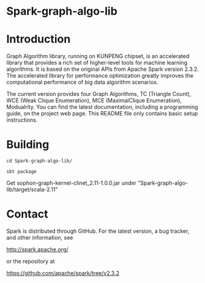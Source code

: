 # Spark-graph-algo-lib



Introduction
============

Graph Algorithm library, running on KUNPENG chipset, is an accelerated library that provides a rich set of higher-level tools for machine learning algorithms. It is based on the original APIs from Apache Spark version 2.3.2. The accelerated library for performance optimization greatly improves the computational performance of big data algorithm scenarios.

The current version provides four Graph Algorithms, TC (Triangle Count), WCE (Weak Clique Enumeration), MCE (MaximalClique Enumeration), Modualrity. You can find the latest documentation, including a programming guide, on the project web page. This README file only contains basic setup instructions.





Building
========

    cd Spark-graph-algo-lib/
 
    sbt package

 
 Get sophon-graph-kernel-clinet_2.11-1.0.0.jar under "Spark-graph-algo-lib/target/scala-2.11"
 


Contact
=======

Spark is distributed through GitHub. For the latest version, a bug tracker,
and other information, see

  http://spark.apache.org/

or the repository at

  https://github.com/apache/spark/tree/v2.3.2
